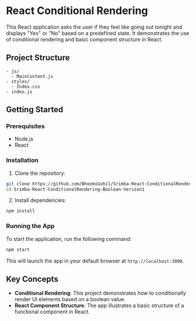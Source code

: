 # React Conditional Rendering

This React application asks the user if they feel like going out tonight and displays "Yes" or "No" based on a predefined state. It demonstrates the use of conditional rendering and basic component structure in React.

## Project Structure

```
- js/
  - MainContent.js
- styles/
  - Index.css
- index.js
```

## Getting Started

### Prerequisites

- Node.js
- React

### Installation

1. Clone the repository:

```bash
git clone https://github.com/BhoomiGohil/Srimba-React-ConditionalRendering-Boolean-Version1.git
cd Srimba-React-ConditionalRendering-Boolean-Version1
```

2. Install dependencies:

```bash
npm install
```

### Running the App

To start the application, run the following command:

```bash
npm start
```

This will launch the app in your default browser at `http://localhost:3000`.

## Key Concepts

- **Conditional Rendering**: This project demonstrates how to conditionally render UI elements based on a boolean value.
- **React Component Structure**: The app illustrates a basic structure of a functional component in React.
